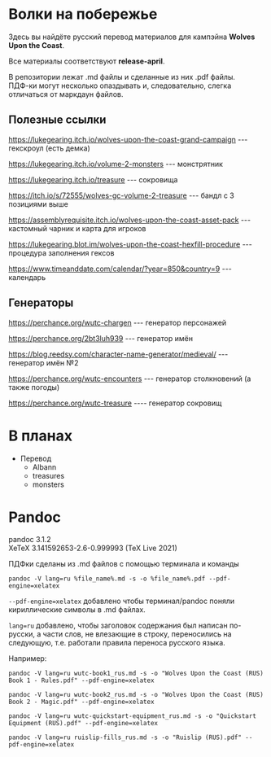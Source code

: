 # Волки на побережье

Здесь вы найдёте русский перевод материалов для кампэйна **Wolves Upon the Coast**.

Все материалы соответствуют **release-april**.

В репозитории лежат .md файлы и сделанные из них .pdf файлы.  
ПДФ-ки могут несколько опаздывать и, следовательно, слегка отличаться от маркдаун файлов.

## Полезные ссылки

https://lukegearing.itch.io/wolves-upon-the-coast-grand-campaign --- гекскроул (есть демка)

https://lukegearing.itch.io/volume-2-monsters --- монстрятник

https://lukegearing.itch.io/treasure --- сокровища

https://itch.io/s/72555/wolves-gc-volume-2-treasure --- бандл с 3 позициями выше

https://assemblyrequisite.itch.io/wolves-upon-the-coast-asset-pack --- кастомный чарник и карта для игроков

https://lukegearing.blot.im/wolves-upon-the-coast-hexfill-procedure --- процедура заполнения гексов

https://www.timeanddate.com/calendar/?year=850&country=9 --- календарь

## Генераторы

https://perchance.org/wutc-chargen --- генератор персонажей

https://perchance.org/2bt3luh939 --- генератор имён

https://blog.reedsy.com/character-name-generator/medieval/ --- генератор имён №2

https://perchance.org/wutc-encounters --- генератор столкновений (а также погоды)

https://perchance.org/wutc-treasure ---- генератор сокровищ

# В планах

- Перевод
  - Albann
  - treasures
  - monsters

# Pandoc

pandoc 3.1.2  
XeTeX 3.141592653-2.6-0.999993 (TeX Live 2021)

ПДФки сделаны из .md файлов с помощью терминала и команды

`pandoc -V lang=ru %file_name%.md -s -o %file_name%.pdf --pdf-engine=xelatex`

`--pdf-engine=xelatex` добавлено чтобы терминал/pandoc поняли кириллические символы в .md файлах. 

`lang=ru` добавлено, чтобы заголовок содержания был написан по-русски, а части слов, не влезающие в строку, переносились на следующую, т.е. работали правила переноса русского языка.

Например:

`pandoc -V lang=ru wutc-book1_rus.md -s -o "Wolves Upon the Coast (RUS) Book 1 - Rules.pdf" --pdf-engine=xelatex`

`pandoc -V lang=ru wutc-book2_rus.md -s -o "Wolves Upon the Coast (RUS) Book 2 - Magic.pdf" --pdf-engine=xelatex`

`pandoc -V lang=ru wutc-quickstart-equipment_rus.md -s -o "Quickstart Equipment (RUS).pdf" --pdf-engine=xelatex`

`pandoc -V lang=ru ruislip-fills_rus.md -s -o "Ruislip (RUS).pdf" --pdf-engine=xelatex`

